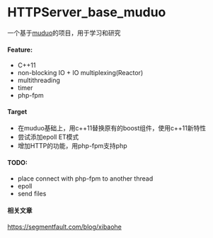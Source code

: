 
# HTTPServer_base_muduo


一个基于[muduo](https://github.com/chenshuo/muduo)的项目，用于学习和研究



#### Feature:
  - C++11
  - non-blocking IO + IO multiplexing(Reactor)
  - multithreading
  - timer
  - php-fpm

#### Target
- 在muduo基础上，用c++11替换原有的boost组件，使用c++11新特性
- 尝试添加epoll ET模式
- 增加HTTP的功能，用php-fpm支持php

#### TODO:
- place connect with php-fpm to another thread
- epoll
- send files


#### 相关文章
https://segmentfault.com/blog/xibaohe
